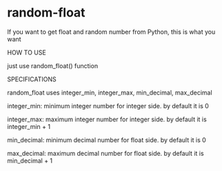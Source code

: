 # random-float
If you want to get float and random number from Python, this is what you want


HOW TO USE

just use random_float() function

SPECIFICATIONS

random_float uses integer_min, integer_max, min_decimal, max_decimal

integer_min: minimum integer number for integer side. by default it is 0

integer_max: maximum integer number for integer side. by default it is integer_min + 1

min_decimal: minimum decimal number for float side. by default it is 0

max_decimal: maximum decimal number for float side. by default it is min_decimal + 1 

